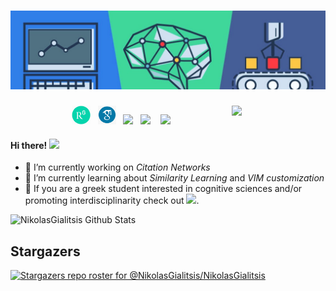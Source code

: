 # [![nikyal header](https://github.com/NikolasGialitsis/NikolasGialitsis/blob/main/mybanner.jpg)](https://www.linkedin.com/in/nikolasgialitsis/)

<p>
  <a href="https://waylonwalker.com/latest-story.png"><img width="150" align='right' src="https://waylonwalker.com/latest-story.png"></a>
</p>

<p align='center'>
<a href="https://www.researchgate.net/profile/Nikolaos_Gialitsis//"><img height="30" src="https://github.com/NikolasGialitsis/NikolasGialitsis/blob/main/researchgate.png?raw=true"></a>&nbsp;&nbsp;
<a href="https://scholar.google.com/citations?user=8ZrzZ2wAAAAJ&hl=el//"><img height="30" src="https://github.com/NikolasGialitsis/NikolasGialitsis/blob/main/google scholar.png?raw=true"></a>&nbsp;&nbsp;
<a href="https://instagram.com/_waylonwalker"><img height="30" src="https://github.com/WaylonWalker/WaylonWalker/blob/main/icon/instagram.jpg?raw=true"></a>&nbsp;&nbsp;
<a href="https://www.linkedin.com/in/nikolasgialitsis//"><img height="30" src="https://github.com/WaylonWalker/WaylonWalker/blob/main/icon/linkedin.png?raw=true"></a> &nbsp;&nbsp;
<a href="https://www.cognihub.gr"><img height="30" src="https://www.cognihub.gr/wp-content/uploads/2020/11/cropped-square-light-logo-1-2.png?raw=true"></a>
</p>




#### Hi there! <img src="https://raw.githubusercontent.com/MartinHeinz/MartinHeinz/master/wave.gif" width="30px">

<!--
**NikolasGialitsis/NikolasGialitsis** is a ✨ _special_ ✨ repository because its `README.md` (this file) appears on your GitHub profile.
-->


- 🔭 I’m currently working on *Citation Networks*
- 🌱 I’m currently learning about *Similarity Learning* and *VIM customization*
- 👯 If you are a greek student interested in cognitive sciences and/or promoting interdisciplinarity check out <a href="https://www.cognihub.gr"><img height="25" src="https://www.cognihub.gr/wp-content/uploads/2020/11/cropped-whitelogo.png?raw=true"></a>.



![NikolasGialitsis Github Stats](https://github-readme-stats.vercel.app/api?username=NikolasGialitsis&show_icons=true&theme=radical)


## Stargazers

[![Stargazers repo roster for @NikolasGialitsis/NikolasGialitsis](https://reporoster.com/stars/NikolasGialitsis/NikolasGialitsis)](https://github.com/NikolasGialitsis/NikolasGialitsis/stargazers)

